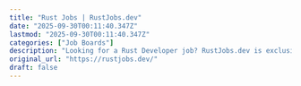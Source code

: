 ```yaml
---
title: "Rust Jobs | RustJobs.dev"
date: "2025-09-30T00:11:40.347Z"
lastmod: "2025-09-30T00:11:40.347Z"
categories: ["Job Boards"]
description: "Looking for a Rust Developer job? RustJobs.dev is exclusively dedicated to Rust jobs."
original_url: "https://rustjobs.dev/"
draft: false
---
```

